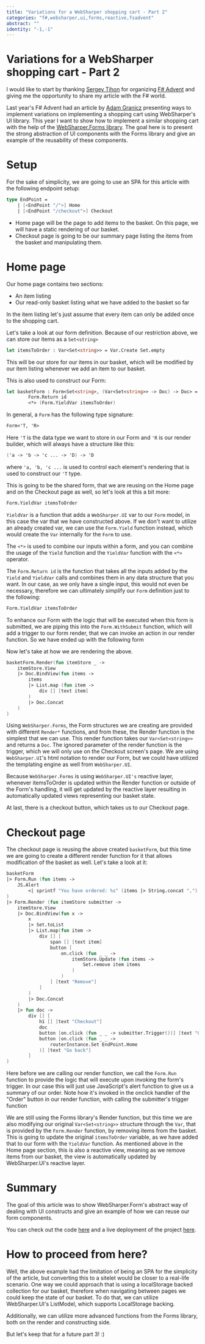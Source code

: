 ```yaml
---
title: "Variations for a WebSharper shopping cart - Part 2"
categories: "f#,websharper,ui,forms,reactive,fsadvent"
abstract: ""
identity: "-1,-1"
---
```


# Variations for a WebSharper shopping cart - Part 2

I would like to start by thanking [Sergey Tihon](https://twitter.com/sergey_tihon) for organizing [F# Advent](https://sergeytihon.com/category/f-advent/) and giving me the opportunity to share my article with the F# world.

Last year's F# Advent had an article by [Adam Granicz](https://twitter.com/granicz) presenting ways to implement variations on implementing a shopping cart using WebSharper's UI library. This year I want to show how to implement a similar shopping cart with the help of the [WebSharper.Forms library](https://github.com/dotnet-websharper/forms). The goal here is to present the strong abstraction of UI components with the Forms library and give an example of the reusability of these components. 

# Setup

For the sake of simplicity, we are going to use an SPA for this article with the following endpoint setup:

```fsharp
type EndPoint =
    | [<EndPoint "/">] Home
    | [<EndPoint "/checkout">] Checkout
```

- Home page will be the page to add items to the basket. On this page, we will have a static rendering of our basket.
- Checkout page is going to be our summary page listing the items from the basket and manipulating them.

# Home page

Our home page contains two sections:

- An item listing
- Our read-only basket listing what we have added to the basket so far

In the item listing let's just assume that every item can only be added once to the shopping cart.

Let's take a look at our form definition. Because of our restriction above, we can store our items as a `Set<string>`

```fsharp
let itemsToOrder : Var<Set<string>> = Var.Create Set.empty
```

This will be our store for our items in our basket, which will be modified by our item listing whenever we add an item to our basket.

This is also used to construct our Form:

```fsharp
let basketForm : Form<Set<string>, (Var<Set<string>> -> Doc) -> Doc> =
        Form.Return id
        <*> (Form.YieldVar itemsToOrder)
```

In general, a `Form` has the following type signature:

```fsharp
Form<'T, 'R>
```

Here `'T` is the data type we want to store in our Form and `'R` is our render builder, which will always have a structure like this:

```fsharp
('a -> 'b -> 'c ... -> 'D) -> 'D 
```

where `'a, 'b, 'c ...` is used to control each element's rendering that is used to construct our `'T` type.

This is going to be the shared form, that we are reusing on the Home page and on the Checkout page as well, so let's look at this a bit more:

```fsharp
Form.YieldVar itemsToOrder
```

`YieldVar` is a function that adds a `WebSharper.UI` var to our `Form` model, in this case the var that we have constructed above. If we don't want to utilize an already created var, we can use the `Form.Yield` function instead, which would create the `Var` internally for the `Form` to use.

The `<*>` is used to combine our inputs within a form, and you can combine the usage of the `Yield` function and the `YieldVar` function with the `<*>` operator.

The `Form.Return id` is the function that takes all the inputs added by the `Yield` and `YieldVar` calls and combines them in any data structure that you want. In our case, as we only have a single input, this would not even be necessary, therefore we can ultimately simplify our `Form` definition just to the following:

```fsharp
Form.YieldVar itemsToOrder
```

To enhance our Form with the logic that will be executed when this form is submitted, we are piping this into the `Form.WithSubmit` function, which will add a trigger to our form render, that we can invoke an action in our render function. So we have ended up with the following form 

Now let's take at how we are rendering the above.

```fsharp
basketForm.Render(fun itemStore _ ->
    itemStore.View
    |> Doc.BindView(fun items ->
        items
        |> List.map (fun item ->
            div [] [text item]
        )
        |> Doc.Concat
    )
)
```

Using `WebSharper.Forms`, the Form structures we are creating are provided with different `Render*` functions, and from these, the Render function is the simplest that we can use. This render function takes our `Var<Set<string>>` and returns a `Doc`. The ignored parameter of the render function is the trigger, which we will only use on the Checkout screen's page. We are using `WebSharper.UI`'s html notation to render our Form, but we could have utilized the templating engine as well from `WebSharper.UI`.

Because `WebSharper.Forms` is using `WebSharper.UI's` reactive layer, whenever itemsToOrder is updated within the Render function or outside of the Form's handling, it will get updated by the reactive layer resulting in automatically updated views representing our basket state.

At last, there is a checkout button, which takes us to our Checkout page.

# Checkout page

The checkout page is reusing the above created `basketForm`, but this time we are going to create a different render function for it that allows modification of the basket as well. Let's take a look at it:

```fsharp
basketForm
|> Form.Run (fun items ->
    JS.Alert
        <| sprintf "You have ordered: %s" (items |> String.concat ",")
)
|> Form.Render (fun itemStore submitter ->
    itemStore.View
    |> Doc.BindView(fun x ->
        x
        |> Set.toList
        |> List.map(fun item ->
            div [] [
                span [] [text item]
                button [
                    on.click (fun _ _ ->
                        itemStore.Update (fun items ->
                            Set.remove item items
                        )
                    )
                ] [text "Remove"] 
            ]
        )
        |> Doc.Concat
    )
    |> fun doc ->
        div [] [
            h1 [] [text "Checkout"]
            doc
            button [on.click (fun _ _ -> submitter.Trigger())] [text "Order"]
            button [on.click (fun _ _ ->
                routerInstance.Set EndPoint.Home
            )] [text "Go back"]
        ]
)
```

Here before we are calling our render function, we call the `Form.Run` function to provide the logic that will execute upon invoking the form's trigger. In our case this will just use JavaScript's alert function to give us a summary of our order. Note how it's invoked in the onclick handler of the "Order" button in our render function, with calling the submitter's trigger function

We are still using the Forms library's Render function, but this time we are also modifying our original `Var<Set<string>>` structure through the `Var`, that is provided by the `Form.Render` function, by removing items from the basket. This is going to update the original `itemsToOrder` variable, as we have added that to our form with the `YieldVar` function. As mentioned above in the Home page section, this is also a reactive view, meaning as we remove items from our basket, the view is automatically updated by WebSharper.UI's reactive layer.

# Summary

The goal of this article was to show WebSharper.Form's abstract way of dealing with UI constructs and give an example of how we can reuse our form components.

You can check out the code [here](https://github.com/Jooseppi12/fsadvent2021) and a live deployment of the project [here](https://jooseppi12.github.io/fsadvent2021/).

# How to proceed from here?

Well, the above example had the limitation of being an SPA for the simplicity of the article, but converting this to a sitelet would be closer to a real-life scenario. One way we could approach that is using a localStorage backed collection for our basket, therefore when navigating between pages we could keep the state of our basket. To do that, we can utilize WebSharper.UI's ListModel, which supports LocalStorage backing.

Additionally, we can utilize more advanced functions from the Forms library, both on the render and constructing side.

But let's keep that for a future part 3! :)